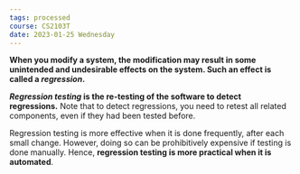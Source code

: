 ```yaml
---
tags: processed
course: CS2103T
date: 2023-01-25 Wednesday
---
```


**When you modify a system, the modification may result in some unintended and undesirable effects on the system. Such an effect is called a _regression_.**

**_Regression testing_ is the re-testing of the software to detect regressions.** Note that to detect regressions, you need to retest all related components, even if they had been tested before.

Regression testing is more effective when it is done frequently, after each small change. However, doing so can be prohibitively expensive if testing is done manually. Hence, **regression testing is more practical when it is automated**.

